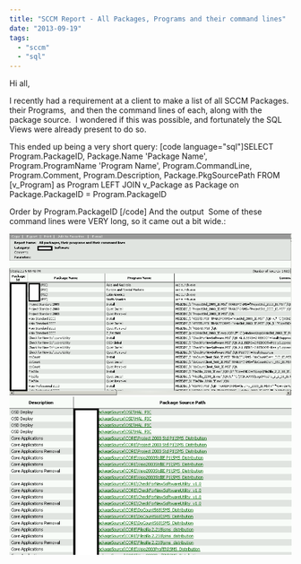 ```yaml
---
title: "SCCM Report - All Packages, Programs and their command lines"
date: "2013-09-19"
tags: 
  - "sccm"
  - "sql"
---
```


Hi all,

I recently had a requirement at a client to make a list of all SCCM Packages. their Programs,  and then the command lines of each, along with the package source.  I wondered if this was possible, and fortunately the SQL Views were already present to do so.

This ended up being a very short query: \[code language="sql"\]SELECT Program.PackageID, Package.Name 'Package Name', Program.ProgramName 'Program Name', Program.CommandLine, Program.Comment, Program.Description, Package.PkgSourcePath FROM \[v\_Program\] as Program LEFT JOIN v\_Package as Package on Package.PackageID = Program.PackageID</p> Order by Program.PackageID \[/code\] And the output  Some of these command lines were VERY long, so it came out a bit wide.:

[![apps and command lines - 1](images/apps-and-command-lines-1.png)](http://foxdeploy.files.wordpress.com/2013/09/apps-and-command-lines-1.png) [![apps and command lines - 2](images/apps-and-command-lines-21.png)](http://foxdeploy.files.wordpress.com/2013/09/apps-and-command-lines-21.png)
